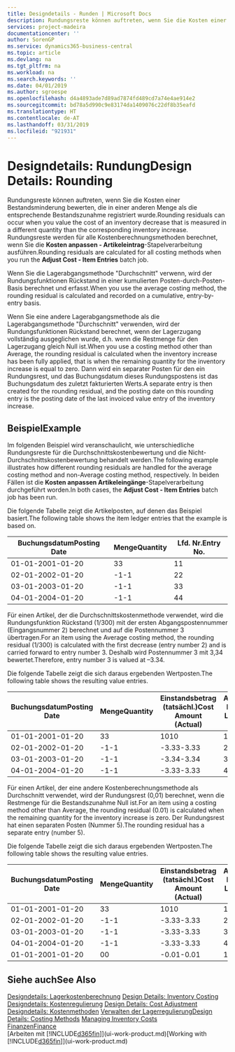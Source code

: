 ```yaml
---
title: Designdetails - Runden | Microsoft Docs
description: Rundungsreste können auftreten, wenn Sie die Kosten einer Bestandsminderung bewerten, die in einer anderen Menge als die entsprechende Bestandszunahme registriert wurde. Rundungsreste werden für alle Kostenberechnungsmethoden berechnet, wenn Sie die **Kosten anpassen - Artikeleintrag**-Stapelverarbeitung ausführen.
services: project-madeira
documentationcenter: ''
author: SorenGP
ms.service: dynamics365-business-central
ms.topic: article
ms.devlang: na
ms.tgt_pltfrm: na
ms.workload: na
ms.search.keywords: ''
ms.date: 04/01/2019
ms.author: sgroespe
ms.openlocfilehash: d4a4893ade7d89ad7874fd489cd7a74e4ae914e2
ms.sourcegitcommit: bd78a5d990c9e83174da1409076c22df8b35eafd
ms.translationtype: HT
ms.contentlocale: de-AT
ms.lasthandoff: 03/31/2019
ms.locfileid: "921931"
---
```

# <a name="design-details-rounding"></a><span data-ttu-id="9411c-104">Designdetails: Rundung</span><span class="sxs-lookup"><span data-stu-id="9411c-104">Design Details: Rounding</span></span>
<span data-ttu-id="9411c-105">Rundungsreste können auftreten, wenn Sie die Kosten einer Bestandsminderung bewerten, die in einer anderen Menge als die entsprechende Bestandszunahme registriert wurde.</span><span class="sxs-lookup"><span data-stu-id="9411c-105">Rounding residuals can occur when you value the cost of an inventory decrease that is measured in a different quantity than the corresponding inventory increase.</span></span> <span data-ttu-id="9411c-106">Rundungsreste werden für alle Kostenberechnungsmethoden berechnet, wenn Sie die **Kosten anpassen - Artikeleintrag**-Stapelverarbeitung ausführen.</span><span class="sxs-lookup"><span data-stu-id="9411c-106">Rounding residuals are calculated for all costing methods when you run the **Adjust Cost - Item Entries** batch job.</span></span>  

 <span data-ttu-id="9411c-107">Wenn Sie die Lagerabgangsmethode "Durchschnitt" verwenn, wird der Rundungsfunktionen Rückstand in einer kumulierten Posten-durch-Posten-Basis berechnet und erfasst.</span><span class="sxs-lookup"><span data-stu-id="9411c-107">When you use the average costing method, the rounding residual is calculated and recorded on a cumulative, entry-by-entry basis.</span></span>  

 <span data-ttu-id="9411c-108">Wenn Sie eine andere Lagerabgangsmethode als die Lagerabgangsmethode "Durchschnitt" verwenden, wird der Rundungsfunktionen Rückstand berechnet, wenn der Lagerzugang vollständig ausgeglichen wurde, d.h. wenn die Restmenge für den Lagerzugang gleich Null ist.</span><span class="sxs-lookup"><span data-stu-id="9411c-108">When you use a costing method other than Average, the rounding residual is calculated when the inventory increase has been fully applied, that is when the remaining quantity for the inventory increase is equal to zero.</span></span> <span data-ttu-id="9411c-109">Dann wird ein separater Posten für den ein Rundungsrest, und das Buchungsdatum dieses Rundungspostens ist das Buchungsdatum des zuletzt fakturierten Werts.</span><span class="sxs-lookup"><span data-stu-id="9411c-109">A separate entry is then created for the rounding residual, and the posting date on this rounding entry is the posting date of the last invoiced value entry of the inventory increase.</span></span>  

## <a name="example"></a><span data-ttu-id="9411c-110">Beispiel</span><span class="sxs-lookup"><span data-stu-id="9411c-110">Example</span></span>  
 <span data-ttu-id="9411c-111">Im folgenden Beispiel wird veranschaulicht, wie unterschiedliche Rundungsreste für die Durchschnittskostenbewertung und die Nicht-Durchschnittskostenbewertung behandelt werden.</span><span class="sxs-lookup"><span data-stu-id="9411c-111">The following example illustrates how different rounding residuals are handled for the average costing method and non-Average costing method, respectively.</span></span> <span data-ttu-id="9411c-112">In beiden Fällen ist die **Kosten anpassen Artikeleingänge**-Stapelverarbeitung durchgeführt worden.</span><span class="sxs-lookup"><span data-stu-id="9411c-112">In both cases, the **Adjust Cost - Item Entries** batch job has been run.</span></span>  

 <span data-ttu-id="9411c-113">Die folgende Tabelle zeigt die Artikelposten, auf denen das Beispiel basiert.</span><span class="sxs-lookup"><span data-stu-id="9411c-113">The following table shows the item ledger entries that the example is based on.</span></span>  

|<span data-ttu-id="9411c-114">Buchungsdatum</span><span class="sxs-lookup"><span data-stu-id="9411c-114">Posting Date</span></span>|<span data-ttu-id="9411c-115">Menge</span><span class="sxs-lookup"><span data-stu-id="9411c-115">Quantity</span></span>|<span data-ttu-id="9411c-116">Lfd. Nr.</span><span class="sxs-lookup"><span data-stu-id="9411c-116">Entry No.</span></span>|  
|------------------|--------------|---------------|  
|<span data-ttu-id="9411c-117">01-01-20</span><span class="sxs-lookup"><span data-stu-id="9411c-117">01-01-20</span></span>|<span data-ttu-id="9411c-118">3</span><span class="sxs-lookup"><span data-stu-id="9411c-118">3</span></span>|<span data-ttu-id="9411c-119">1</span><span class="sxs-lookup"><span data-stu-id="9411c-119">1</span></span>|  
|<span data-ttu-id="9411c-120">02-01-20</span><span class="sxs-lookup"><span data-stu-id="9411c-120">02-01-20</span></span>|<span data-ttu-id="9411c-121">-1</span><span class="sxs-lookup"><span data-stu-id="9411c-121">-1</span></span>|<span data-ttu-id="9411c-122">2</span><span class="sxs-lookup"><span data-stu-id="9411c-122">2</span></span>|  
|<span data-ttu-id="9411c-123">03-01-20</span><span class="sxs-lookup"><span data-stu-id="9411c-123">03-01-20</span></span>|<span data-ttu-id="9411c-124">-1</span><span class="sxs-lookup"><span data-stu-id="9411c-124">-1</span></span>|<span data-ttu-id="9411c-125">3</span><span class="sxs-lookup"><span data-stu-id="9411c-125">3</span></span>|  
|<span data-ttu-id="9411c-126">04-01-20</span><span class="sxs-lookup"><span data-stu-id="9411c-126">04-01-20</span></span>|<span data-ttu-id="9411c-127">-1</span><span class="sxs-lookup"><span data-stu-id="9411c-127">-1</span></span>|<span data-ttu-id="9411c-128">4</span><span class="sxs-lookup"><span data-stu-id="9411c-128">4</span></span>|  

 <span data-ttu-id="9411c-129">Für einen Artikel, der die Durchschnittskostenmethode verwendet, wird die Rundungsfunktion Rückstand (1/300) mit der ersten Abgangspostennummer (Eingangsnummer 2) berechnet und auf die Postennummer 3 übertragen.</span><span class="sxs-lookup"><span data-stu-id="9411c-129">For an item using the Average costing method, the rounding residual (1/300) is calculated with the first decrease (entry number 2) and is carried forward to entry number 3.</span></span> <span data-ttu-id="9411c-130">Deshalb wird Postennummer 3 mit  3,34 bewertet.</span><span class="sxs-lookup"><span data-stu-id="9411c-130">Therefore, entry number 3 is valued at –3.34.</span></span>  

 <span data-ttu-id="9411c-131">Die folgende Tabelle zeigt die sich daraus ergebenden Wertposten.</span><span class="sxs-lookup"><span data-stu-id="9411c-131">The following table shows the resulting value entries.</span></span>  

|<span data-ttu-id="9411c-132">Buchungsdatum</span><span class="sxs-lookup"><span data-stu-id="9411c-132">Posting Date</span></span>|<span data-ttu-id="9411c-133">Menge</span><span class="sxs-lookup"><span data-stu-id="9411c-133">Quantity</span></span>|<span data-ttu-id="9411c-134">Einstandsbetrag (tatsächl.)</span><span class="sxs-lookup"><span data-stu-id="9411c-134">Cost Amount (Actual)</span></span>|<span data-ttu-id="9411c-135">Artikelposten Lfd. Nr.</span><span class="sxs-lookup"><span data-stu-id="9411c-135">Item Ledger Entry No.</span></span>|<span data-ttu-id="9411c-136">Lfd. Nr.</span><span class="sxs-lookup"><span data-stu-id="9411c-136">Entry No.</span></span>|  
|------------------|--------------|----------------------------|---------------------------|---------------|  
|<span data-ttu-id="9411c-137">01-01-20</span><span class="sxs-lookup"><span data-stu-id="9411c-137">01-01-20</span></span>|<span data-ttu-id="9411c-138">3</span><span class="sxs-lookup"><span data-stu-id="9411c-138">3</span></span>|<span data-ttu-id="9411c-139">10</span><span class="sxs-lookup"><span data-stu-id="9411c-139">10</span></span>|<span data-ttu-id="9411c-140">1</span><span class="sxs-lookup"><span data-stu-id="9411c-140">1</span></span>|<span data-ttu-id="9411c-141">1</span><span class="sxs-lookup"><span data-stu-id="9411c-141">1</span></span>|  
|<span data-ttu-id="9411c-142">02-01-20</span><span class="sxs-lookup"><span data-stu-id="9411c-142">02-01-20</span></span>|<span data-ttu-id="9411c-143">-1</span><span class="sxs-lookup"><span data-stu-id="9411c-143">-1</span></span>|<span data-ttu-id="9411c-144">-3.33</span><span class="sxs-lookup"><span data-stu-id="9411c-144">-3.33</span></span>|<span data-ttu-id="9411c-145">2</span><span class="sxs-lookup"><span data-stu-id="9411c-145">2</span></span>|<span data-ttu-id="9411c-146">2</span><span class="sxs-lookup"><span data-stu-id="9411c-146">2</span></span>|  
|<span data-ttu-id="9411c-147">03-01-20</span><span class="sxs-lookup"><span data-stu-id="9411c-147">03-01-20</span></span>|<span data-ttu-id="9411c-148">-1</span><span class="sxs-lookup"><span data-stu-id="9411c-148">-1</span></span>|<span data-ttu-id="9411c-149">-3.34</span><span class="sxs-lookup"><span data-stu-id="9411c-149">-3.34</span></span>|<span data-ttu-id="9411c-150">3</span><span class="sxs-lookup"><span data-stu-id="9411c-150">3</span></span>|<span data-ttu-id="9411c-151">3</span><span class="sxs-lookup"><span data-stu-id="9411c-151">3</span></span>|  
|<span data-ttu-id="9411c-152">04-01-20</span><span class="sxs-lookup"><span data-stu-id="9411c-152">04-01-20</span></span>|<span data-ttu-id="9411c-153">-1</span><span class="sxs-lookup"><span data-stu-id="9411c-153">-1</span></span>|<span data-ttu-id="9411c-154">-3.33</span><span class="sxs-lookup"><span data-stu-id="9411c-154">-3.33</span></span>|<span data-ttu-id="9411c-155">4</span><span class="sxs-lookup"><span data-stu-id="9411c-155">4</span></span>|<span data-ttu-id="9411c-156">4</span><span class="sxs-lookup"><span data-stu-id="9411c-156">4</span></span>|  

 <span data-ttu-id="9411c-157">Für einen Artikel, der eine andere Kostenberechnungsmethode als Durchschnitt verwendet, wird der Rundungsrest (0,01) berechnet, wenn die Restmenge für die Bestandszunahme Null ist.</span><span class="sxs-lookup"><span data-stu-id="9411c-157">For an item using a costing method other than Average, the rounding residual (0.01) is calculated when the remaining quantity for the inventory increase is zero.</span></span> <span data-ttu-id="9411c-158">Der Rundungsrest hat einen separaten Posten (Nummer 5).</span><span class="sxs-lookup"><span data-stu-id="9411c-158">The rounding residual has a separate entry (number 5).</span></span>  

 <span data-ttu-id="9411c-159">Die folgende Tabelle zeigt die sich daraus ergebenden Wertposten.</span><span class="sxs-lookup"><span data-stu-id="9411c-159">The following table shows the resulting value entries.</span></span>  

|<span data-ttu-id="9411c-160">Buchungsdatum</span><span class="sxs-lookup"><span data-stu-id="9411c-160">Posting Date</span></span>|<span data-ttu-id="9411c-161">Menge</span><span class="sxs-lookup"><span data-stu-id="9411c-161">Quantity</span></span>|<span data-ttu-id="9411c-162">Einstandsbetrag (tatsächl.)</span><span class="sxs-lookup"><span data-stu-id="9411c-162">Cost Amount (Actual)</span></span>|<span data-ttu-id="9411c-163">Artikelposten Lfd. Nr.</span><span class="sxs-lookup"><span data-stu-id="9411c-163">Item Ledger Entry No.</span></span>|<span data-ttu-id="9411c-164">Lfd. Nr.</span><span class="sxs-lookup"><span data-stu-id="9411c-164">Entry No.</span></span>|  
|------------------|--------------|----------------------------|---------------------------|---------------|  
|<span data-ttu-id="9411c-165">01-01-20</span><span class="sxs-lookup"><span data-stu-id="9411c-165">01-01-20</span></span>|<span data-ttu-id="9411c-166">3</span><span class="sxs-lookup"><span data-stu-id="9411c-166">3</span></span>|<span data-ttu-id="9411c-167">10</span><span class="sxs-lookup"><span data-stu-id="9411c-167">10</span></span>|<span data-ttu-id="9411c-168">1</span><span class="sxs-lookup"><span data-stu-id="9411c-168">1</span></span>|<span data-ttu-id="9411c-169">1</span><span class="sxs-lookup"><span data-stu-id="9411c-169">1</span></span>|  
|<span data-ttu-id="9411c-170">02-01-20</span><span class="sxs-lookup"><span data-stu-id="9411c-170">02-01-20</span></span>|<span data-ttu-id="9411c-171">-1</span><span class="sxs-lookup"><span data-stu-id="9411c-171">-1</span></span>|<span data-ttu-id="9411c-172">-3.33</span><span class="sxs-lookup"><span data-stu-id="9411c-172">-3.33</span></span>|<span data-ttu-id="9411c-173">2</span><span class="sxs-lookup"><span data-stu-id="9411c-173">2</span></span>|<span data-ttu-id="9411c-174">2</span><span class="sxs-lookup"><span data-stu-id="9411c-174">2</span></span>|  
|<span data-ttu-id="9411c-175">03-01-20</span><span class="sxs-lookup"><span data-stu-id="9411c-175">03-01-20</span></span>|<span data-ttu-id="9411c-176">-1</span><span class="sxs-lookup"><span data-stu-id="9411c-176">-1</span></span>|<span data-ttu-id="9411c-177">-3.33</span><span class="sxs-lookup"><span data-stu-id="9411c-177">-3.33</span></span>|<span data-ttu-id="9411c-178">3</span><span class="sxs-lookup"><span data-stu-id="9411c-178">3</span></span>|<span data-ttu-id="9411c-179">3</span><span class="sxs-lookup"><span data-stu-id="9411c-179">3</span></span>|  
|<span data-ttu-id="9411c-180">04-01-20</span><span class="sxs-lookup"><span data-stu-id="9411c-180">04-01-20</span></span>|<span data-ttu-id="9411c-181">-1</span><span class="sxs-lookup"><span data-stu-id="9411c-181">-1</span></span>|<span data-ttu-id="9411c-182">-3.33</span><span class="sxs-lookup"><span data-stu-id="9411c-182">-3.33</span></span>|<span data-ttu-id="9411c-183">4</span><span class="sxs-lookup"><span data-stu-id="9411c-183">4</span></span>|<span data-ttu-id="9411c-184">4</span><span class="sxs-lookup"><span data-stu-id="9411c-184">4</span></span>|  
|<span data-ttu-id="9411c-185">01-01-20</span><span class="sxs-lookup"><span data-stu-id="9411c-185">01-01-20</span></span>|<span data-ttu-id="9411c-186">0</span><span class="sxs-lookup"><span data-stu-id="9411c-186">0</span></span>|<span data-ttu-id="9411c-187">-0.01</span><span class="sxs-lookup"><span data-stu-id="9411c-187">-0.01</span></span>|<span data-ttu-id="9411c-188">1</span><span class="sxs-lookup"><span data-stu-id="9411c-188">1</span></span>|<span data-ttu-id="9411c-189">5</span><span class="sxs-lookup"><span data-stu-id="9411c-189">5</span></span>|  

## <a name="see-also"></a><span data-ttu-id="9411c-190">Siehe auch</span><span class="sxs-lookup"><span data-stu-id="9411c-190">See Also</span></span>  
 <span data-ttu-id="9411c-191">[Designdetails: Lagerkostenberechnung](design-details-inventory-costing.md) </span><span class="sxs-lookup"><span data-stu-id="9411c-191">[Design Details: Inventory Costing](design-details-inventory-costing.md) </span></span>  
 <span data-ttu-id="9411c-192">[Designdetails: Kostenregulierung](design-details-cost-adjustment.md) </span><span class="sxs-lookup"><span data-stu-id="9411c-192">[Design Details: Cost Adjustment](design-details-cost-adjustment.md) </span></span>  
 <span data-ttu-id="9411c-193">[Designdetails: Kostenmethoden](design-details-costing-methods.md) [Verwalten der Lagerregulierung](finance-manage-inventory-costs.md)</span><span class="sxs-lookup"><span data-stu-id="9411c-193">[Design Details: Costing Methods](design-details-costing-methods.md) [Managing Inventory Costs](finance-manage-inventory-costs.md)</span></span>  
 [<span data-ttu-id="9411c-194">Finanzen</span><span class="sxs-lookup"><span data-stu-id="9411c-194">Finance</span></span>](finance.md)  
 <span data-ttu-id="9411c-195">[Arbeiten mit [!INCLUDE[d365fin](includes/d365fin_md.md)]](ui-work-product.md)</span><span class="sxs-lookup"><span data-stu-id="9411c-195">[Working with [!INCLUDE[d365fin](includes/d365fin_md.md)]](ui-work-product.md)</span></span>
